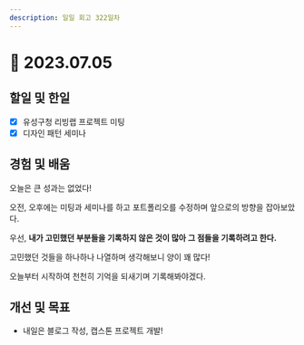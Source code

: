 ```yaml
---
description: 일일 회고 322일차
---
```


# 🙂 2023.07.05

## 할일 및 한일&#x20;

* [x] 유성구청 리빙랩 프로젝트 미팅&#x20;
* [x] 디자인 패턴 세미나&#x20;

## 경험 및 배움&#x20;

오늘은 큰 성과는 없었다!

오전, 오후에는 미팅과 세미나를 하고 포트폴리오를 수정하며 앞으로의 방향을 잡아보았다.

우선, **내가 고민했던 부분들을 기록하지 않은 것이 많아 그 점들을 기록하려고 한다.**

고민했던 것들을 하나하나 나열하며 생각해보니 양이 꽤 많다!

오늘부터 시작하여 천천히 기억을 되새기며 기록해봐야겠다.

## 개선 및 목표&#x20;

* 내일은 블로그 작성, 캡스톤 프로젝트 개발!&#x20;
